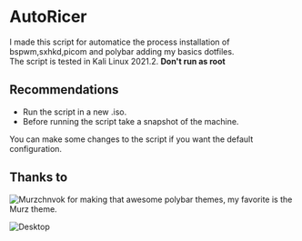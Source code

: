 # AutoRicer
I made this script for automatice the process installation of bspwm,sxhkd,picom and polybar adding my basics dotfiles.  
The script is tested in Kali Linux 2021.2.  **Don't run as root**
## Recommendations
* Run the script in a new .iso.
* Before running the script take a snapshot of the machine.

You can make some changes to the script if you want the default configuration.

## Thanks to
![Murzchnvok](https://github.com/Murzchnvok/polybar-collection) for making that awesome polybar themes, my favorite is the Murz theme.

![Desktop](https://user-images.githubusercontent.com/87916626/130697625-d78149db-8eea-4f4d-b3f4-fbfd3b281e83.png)
 
